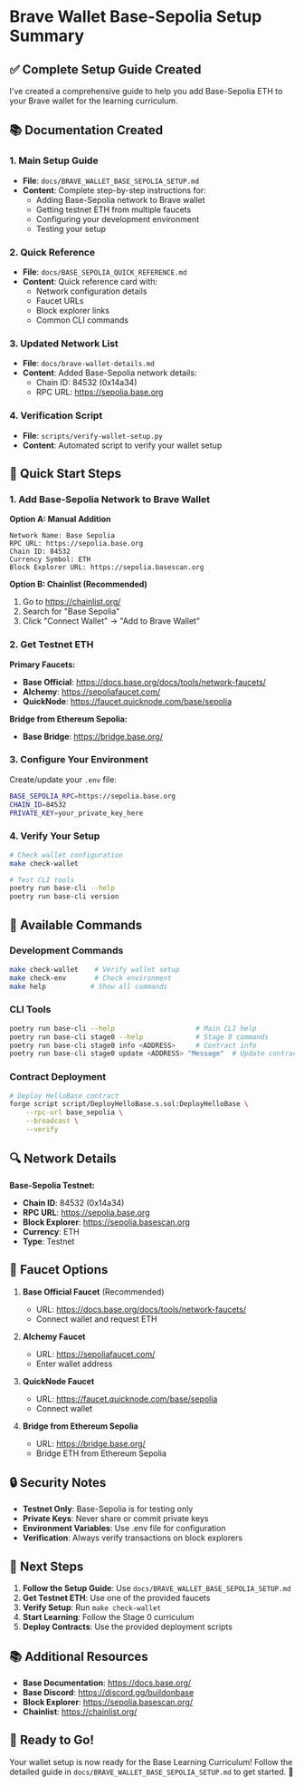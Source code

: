 # Brave Wallet Base-Sepolia Setup Summary

## ✅ Complete Setup Guide Created

I've created a comprehensive guide to help you add Base-Sepolia ETH to your Brave wallet for the learning curriculum.

## 📚 Documentation Created

### 1. **Main Setup Guide**
- **File**: `docs/BRAVE_WALLET_BASE_SEPOLIA_SETUP.md`
- **Content**: Complete step-by-step instructions for:
  - Adding Base-Sepolia network to Brave wallet
  - Getting testnet ETH from multiple faucets
  - Configuring your development environment
  - Testing your setup

### 2. **Quick Reference**
- **File**: `docs/BASE_SEPOLIA_QUICK_REFERENCE.md`
- **Content**: Quick reference card with:
  - Network configuration details
  - Faucet URLs
  - Block explorer links
  - Common CLI commands

### 3. **Updated Network List**
- **File**: `docs/brave-wallet-details.md`
- **Content**: Added Base-Sepolia network details:
  - Chain ID: 84532 (0x14a34)
  - RPC URL: https://sepolia.base.org

### 4. **Verification Script**
- **File**: `scripts/verify-wallet-setup.py`
- **Content**: Automated script to verify your wallet setup

## 🎯 Quick Start Steps

### 1. Add Base-Sepolia Network to Brave Wallet

**Option A: Manual Addition**
```
Network Name: Base Sepolia
RPC URL: https://sepolia.base.org
Chain ID: 84532
Currency Symbol: ETH
Block Explorer URL: https://sepolia.basescan.org
```

**Option B: Chainlist (Recommended)**
1. Go to https://chainlist.org/
2. Search for "Base Sepolia"
3. Click "Connect Wallet" → "Add to Brave Wallet"

### 2. Get Testnet ETH

**Primary Faucets:**
- **Base Official**: https://docs.base.org/docs/tools/network-faucets/
- **Alchemy**: https://sepoliafaucet.com/
- **QuickNode**: https://faucet.quicknode.com/base/sepolia

**Bridge from Ethereum Sepolia:**
- **Base Bridge**: https://bridge.base.org/

### 3. Configure Your Environment

Create/update your `.env` file:
```bash
BASE_SEPOLIA_RPC=https://sepolia.base.org
CHAIN_ID=84532
PRIVATE_KEY=your_private_key_here
```

### 4. Verify Your Setup

```bash
# Check wallet configuration
make check-wallet

# Test CLI tools
poetry run base-cli --help
poetry run base-cli version
```

## 🔧 Available Commands

### Development Commands
```bash
make check-wallet    # Verify wallet setup
make check-env       # Check environment
make help           # Show all commands
```

### CLI Tools
```bash
poetry run base-cli --help                    # Main CLI help
poetry run base-cli stage0 --help             # Stage 0 commands
poetry run base-cli stage0 info <ADDRESS>     # Contract info
poetry run base-cli stage0 update <ADDRESS> "Message"  # Update contract
```

### Contract Deployment
```bash
# Deploy HelloBase contract
forge script script/DeployHelloBase.s.sol:DeployHelloBase \
    --rpc-url base_sepolia \
    --broadcast \
    --verify
```

## 🔍 Network Details

**Base-Sepolia Testnet:**
- **Chain ID**: 84532 (0x14a34)
- **RPC URL**: https://sepolia.base.org
- **Block Explorer**: https://sepolia.basescan.org
- **Currency**: ETH
- **Type**: Testnet

## 🚰 Faucet Options

1. **Base Official Faucet** (Recommended)
   - URL: https://docs.base.org/docs/tools/network-faucets/
   - Connect wallet and request ETH

2. **Alchemy Faucet**
   - URL: https://sepoliafaucet.com/
   - Enter wallet address

3. **QuickNode Faucet**
   - URL: https://faucet.quicknode.com/base/sepolia
   - Connect wallet

4. **Bridge from Ethereum Sepolia**
   - URL: https://bridge.base.org/
   - Bridge ETH from Ethereum Sepolia

## 🔒 Security Notes

- **Testnet Only**: Base-Sepolia is for testing only
- **Private Keys**: Never share or commit private keys
- **Environment Variables**: Use .env file for configuration
- **Verification**: Always verify transactions on block explorers

## 🎯 Next Steps

1. **Follow the Setup Guide**: Use `docs/BRAVE_WALLET_BASE_SEPOLIA_SETUP.md`
2. **Get Testnet ETH**: Use one of the provided faucets
3. **Verify Setup**: Run `make check-wallet`
4. **Start Learning**: Follow the Stage 0 curriculum
5. **Deploy Contracts**: Use the provided deployment scripts

## 📚 Additional Resources

- **Base Documentation**: https://docs.base.org/
- **Base Discord**: https://discord.gg/buildonbase
- **Block Explorer**: https://sepolia.basescan.org/
- **Chainlist**: https://chainlist.org/

## 🎉 Ready to Go!

Your wallet setup is now ready for the Base Learning Curriculum! Follow the detailed guide in `docs/BRAVE_WALLET_BASE_SEPOLIA_SETUP.md` to get started. 🚀
